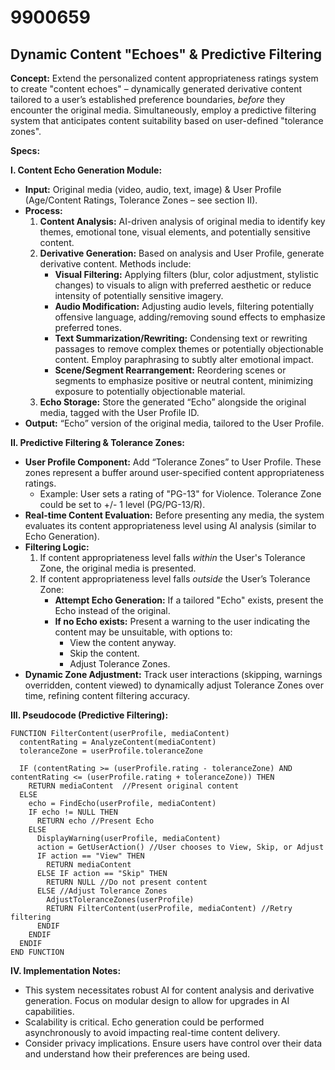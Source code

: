 # 9900659

## Dynamic Content "Echoes" & Predictive Filtering

**Concept:** Extend the personalized content appropriateness ratings system to create "content echoes" – dynamically generated derivative content tailored to a user’s established preference boundaries, *before* they encounter the original media. Simultaneously, employ a predictive filtering system that anticipates content suitability based on user-defined "tolerance zones".

**Specs:**

**I. Content Echo Generation Module:**

*   **Input:** Original media (video, audio, text, image) & User Profile (Age/Content Ratings, Tolerance Zones – see section II).
*   **Process:**
    1.  **Content Analysis:** AI-driven analysis of original media to identify key themes, emotional tone, visual elements, and potentially sensitive content.
    2.  **Derivative Generation:** Based on analysis and User Profile, generate derivative content. Methods include:
        *   **Visual Filtering:** Applying filters (blur, color adjustment, stylistic changes) to visuals to align with preferred aesthetic or reduce intensity of potentially sensitive imagery.
        *   **Audio Modification:** Adjusting audio levels, filtering potentially offensive language, adding/removing sound effects to emphasize preferred tones.
        *   **Text Summarization/Rewriting:** Condensing text or rewriting passages to remove complex themes or potentially objectionable content.  Employ paraphrasing to subtly alter emotional impact.
        *   **Scene/Segment Rearrangement:** Reordering scenes or segments to emphasize positive or neutral content, minimizing exposure to potentially objectionable material.
    3.  **Echo Storage:** Store the generated “Echo” alongside the original media, tagged with the User Profile ID.
*   **Output:** “Echo” version of the original media, tailored to the User Profile.

**II. Predictive Filtering & Tolerance Zones:**

*   **User Profile Component:** Add “Tolerance Zones” to User Profile. These zones represent a buffer around user-specified content appropriateness ratings.
    *   Example: User sets a rating of "PG-13" for Violence.  Tolerance Zone could be set to +/- 1 level (PG/PG-13/R).
*   **Real-time Content Evaluation:**  Before presenting any media, the system evaluates its content appropriateness level using AI analysis (similar to Echo Generation).
*   **Filtering Logic:**
    1.  If content appropriateness level falls *within* the User's Tolerance Zone, the original media is presented.
    2.  If content appropriateness level falls *outside* the User’s Tolerance Zone:
        *   **Attempt Echo Generation:**  If a tailored "Echo" exists, present the Echo instead of the original.
        *   **If no Echo exists:**  Present a warning to the user indicating the content may be unsuitable, with options to:
            *   View the content anyway.
            *   Skip the content.
            *   Adjust Tolerance Zones.
*   **Dynamic Zone Adjustment:**  Track user interactions (skipping, warnings overridden, content viewed) to dynamically adjust Tolerance Zones over time, refining content filtering accuracy.

**III. Pseudocode (Predictive Filtering):**

```
FUNCTION FilterContent(userProfile, mediaContent)
  contentRating = AnalyzeContent(mediaContent)
  toleranceZone = userProfile.toleranceZone

  IF (contentRating >= (userProfile.rating - toleranceZone) AND contentRating <= (userProfile.rating + toleranceZone)) THEN
    RETURN mediaContent  //Present original content
  ELSE
    echo = FindEcho(userProfile, mediaContent)
    IF echo != NULL THEN
      RETURN echo //Present Echo
    ELSE
      DisplayWarning(userProfile, mediaContent)
      action = GetUserAction() //User chooses to View, Skip, or Adjust
      IF action == "View" THEN
        RETURN mediaContent
      ELSE IF action == "Skip" THEN
        RETURN NULL //Do not present content
      ELSE //Adjust Tolerance Zones
        AdjustToleranceZones(userProfile)
        RETURN FilterContent(userProfile, mediaContent) //Retry filtering
      ENDIF
    ENDIF
  ENDIF
END FUNCTION
```

**IV.  Implementation Notes:**

*   This system necessitates robust AI for content analysis and derivative generation.  Focus on modular design to allow for upgrades in AI capabilities.
*   Scalability is critical.  Echo generation could be performed asynchronously to avoid impacting real-time content delivery.
*   Consider privacy implications.  Ensure users have control over their data and understand how their preferences are being used.
